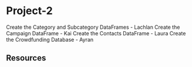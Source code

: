 # Project-2

Create the Category and Subcategory DataFrames - Lachlan
Create the Campaign DataFrame - Kai
Create the Contacts DataFrame - Laura
Create the Crowdfunding Database - Ayran

## Resources
